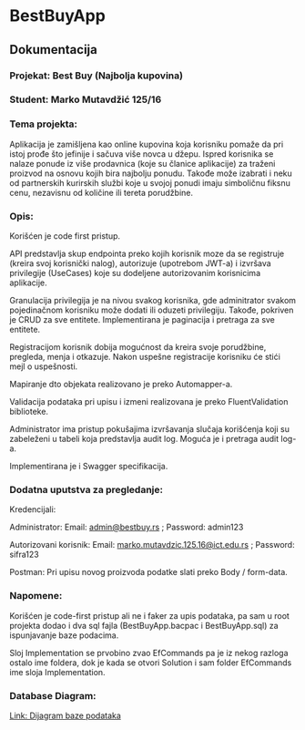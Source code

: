 # BestBuyApp
## Dokumentacija
### Projekat: Best Buy (Najbolja kupovina)
### Student: Marko Mutavdžić 125/16

### Tema projekta:
Aplikacija je zamišljena kao online kupovina koja korisniku pomaže da pri istoj prođe što jefinije i sačuva više novca u džepu. Ispred korisnika se nalaze ponude iz više prodavnica (koje su članice aplikacije) za traženi proizvod na osnovu kojih bira najbolju ponudu. Takođe može izabrati i neku od partnerskih kurirskih službi koje u svojoj ponudi imaju simboličnu fiksnu cenu, nezavisnu od količine ili tereta porudžbine.

### Opis:
Korišćen je code first pristup.

API predstavlja skup endpointa preko kojih korisnik moze da se registruje (kreira svoj korisnički nalog), autorizuje (upotrebom JWT-a) i izvršava privilegije (UseCases) koje su dodeljene autorizovanim korisnicima aplikacije.

Granulacija privilegija je na nivou svakog korisnika, gde adminitrator svakom pojedinačnom korisniku može dodati ili oduzeti privilegiju.
Takođe, pokriven je CRUD za sve entitete. Implementirana je paginacija i pretraga za sve entitete.

Registracijom korisnik dobija mogućnost da kreira svoje porudžbine, pregleda, menja i otkazuje. Nakon uspešne registracije korisniku će stići mejl o uspešnosti.

Mapiranje dto objekata realizovano je preko Automapper-a.

Validacija podataka pri upisu i izmeni realizovana je preko FluentValidation biblioteke.

Administrator ima pristup pokušajima izvršavanja slučaja korišćenja koji su zabeleženi u tabeli koja predstavlja audit log. Moguća je i pretraga audit log-a.

Implementirana je i Swagger specifikacija.

### Dodatna uputstva za pregledanje:
Kredencijali:

Administrator: Email: admin@bestbuy.rs ; Password: admin123

Autorizovani korisnik: Email: marko.mutavdzic.125.16@ict.edu.rs ; Password: sifra123

Postman:
Pri upisu novog proizvoda podatke slati preko Body / form-data.

### Napomene:

Korišćen je code-first pristup ali ne i faker za upis podataka, pa sam u root projekta dodao i dva sql fajla (BestBuyApp.bacpac i BestBuyApp.sql) za ispunjavanje baze podacima. 

Sloj Implementation se prvobino zvao EfCommands pa je iz nekog razloga ostalo ime foldera, dok je kada se otvori Solution i sam folder EfCommands ime sloja Implementation.

### Database Diagram:
[Link: Dijagram baze podataka](https://imgur.com/gu9iMh2)

